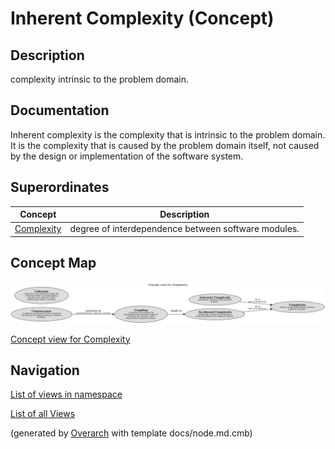 
# Inherent Complexity (Concept)
## Description
complexity intrinsic to the problem domain.


## Documentation
Inherent complexity is the complexity that is intrinsic to the problem domain.
It is the complexity that is caused by the problem domain itself, not caused by
the design or implementation of the software system.
## Superordinates
| Concept | Description |
|---|---|
| [Complexity](../../software-development/complexity/complexity.md)| degree of interdependence between software modules. |

## Concept Map
![Concept view for Complexity](../../software-development/complexity/concept-view.png)

[Concept view for Complexity](../../software-development/complexity/concept-view.md)


## Navigation
[List of views in namespace](./views-in-namespace.md)

[List of all Views](../../views.md)


(generated by [Overarch](https://github.com/soulspace-org/overarch) with template docs/node.md.cmb)
